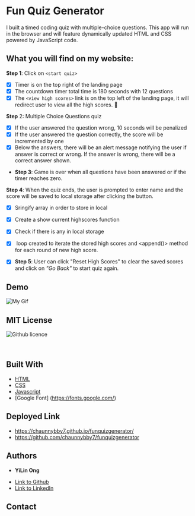# Fun Quiz Generator

I built a timed coding quiz with multiple-choice questions. This app will run in the browser and will feature dynamically updated HTML and CSS powered by JavaScript code. 


## What you will find on my website:

__Step 1__: Click on `<start quiz>`
- [x] Timer is on the top right of the landing page
- [x] The countdown timer total time is 180 seconds with 12 questions
- [x] The `<view high scores>` link is on the top left of the landing page, it will redirect user to view all the high scores.  :tada:

**Step** 2: Multiple Choice Questions quiz 
- [x] If the user answered the question wrong, 10 seconds will be penalized
- [x] If the user answered the question correctly, the score will be incremented by one
- [x] Below the answers, there will be an alert message notifying the user if answer is correct or wrong. If the answer is wrong, there will be a correct answer shown. 

- **Step 3**: Game is over when all questions have been answered or if the timer reaches zero. 

**Step 4**: When the quiz ends, the user is prompted to enter name and the score will be saved to local storage after clicking the <Submit> button. 
- [x]  Sringify array in order to store in local
- [x] Create a show current highscores function
- [x] Check if there is any in local storage
- [x] <for> loop created to iterate the stored high scores and <append()> method for each round of new high score.  

- [x] **Step 5**: User can click "Reset High Scores" to clear the saved scores and click on <em>"Go Back"</em> to start quiz again. 



 

## Demo


![My Gif](https://media.giphy.com/media/l93HbL14fFyuWhMBni/giphy.gif)



## MIT License 
![Github licence](http://img.shields.io/badge/license-MIT-blue.svg)

<BR>



## Built With

* [HTML](https://developer.mozilla.org/en-US/docs/Web/HTML)
* [CSS](https://developer.mozilla.org/en-US/docs/Web/CSS)
* [Javascript](https://developer.mozilla.org/en-US/docs/Web/JavaScript)
* [Google Font] (https://fonts.google.com/)

## Deployed Link

* https://chaunnybby7.github.io/funquizgenerator/
* https://github.com/chaunnybby7/funquizgenerator

## Authors

* **YiLin Ong** 

- [Link to Github](https://github.com/chaunnybby7)
- [Link to LinkedIn](https://www.linkedin.com/in/chauntelleong)


## Contact 
